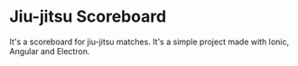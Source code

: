 # Jiu-jitsu Scoreboard

It's a scoreboard for jiu-jitsu matches. It's a simple project made with Ionic, Angular and Electron.